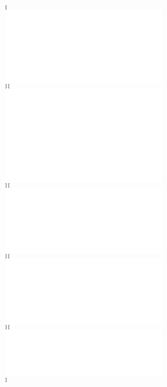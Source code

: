 [<img align="center" src="https://github.com/ef1500/ef1500/blob/master/metrics.classic.svg">]
[<img align="center" src="https://github.com/ef1500/ef1500/blob/master/metrics.svg">]
[<img align="center" src="https://github.com/ef1500/ef1500/blob/master/metrics.plugin.anilist.svg">]
[<img align="center" src="https://github.com/ef1500/ef1500/blob/master/metrics.plugin.anilist.manga.svg">]
[<img align="center" src="https://github.com/ef1500/ef1500/blob/master/metrics.plugin.followup.user.svg">]

